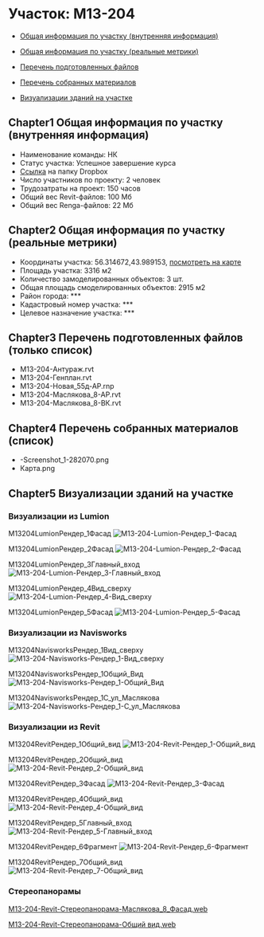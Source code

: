 # Участок: M13-204

* [Общая информация по участку (внутренняя информация)](#Chapter1)

* [Общая информация по участку (реальные метрики)](#Chapter2)

* [Перечень подготовленных файлов](#Chapter3)

* [Перечень собранных материалов](#Chapter4)

* [Визуализации зданий на участке](#Chapter5)

## <a id="test">Chapter1</a> Общая информация по участку (внутренняя информация)
+ Наименование команды: НК
+ Статус участка: Успешное завершение курса
+ [Ссылка](https://www.dropbox.com/sh/wvvgv1nw1iqred9/AACxlcvclOCBP-LMzLa7rK3Ya/M13_204?dl=0) на папку Dropbox
+ Число участников по проекту: 2 человек
+ Трудозатраты на проект: 150 часов
+ Общий вес Revit-файлов: 100 Мб
+ Общий вес Renga-файлов: 22 Мб
## <a id="test">Chapter2</a> Общая информация по участку (реальные метрики)
+ Координаты участка: 56.314672,43.989153, [посмотреть на карте](https://yandex.ru/maps/47/nizhny-novgorod/?ll=56.314672%2C43.989153&z=19)
+ Площадь участка: 3316 м2
+ Количество замоделированных объектов: 3 шт.
+ Общая площадь смоделированных объектов: 2915 м2
+ Район города: *** 
+ Кадастровый номер участка: *** 
+ Целевое назначение участка: *** 
## <a id="test">Chapter3</a> Перечень подготовленных файлов (только список)
+ M13-204-Антураж.rvt
+ M13-204-Генплан.rvt
+ M13-204-Новая_55д-АР.rnp
+ M13-204-​Маслякова_8-АР.rvt
+ M13-204-​Маслякова_8-ВК.rvt
## <a id="test">Chapter4</a> Перечень собранных материалов (список)
+ -Screenshot_1-282070.png
+ Карта.png
## <a id="test">Chapter5</a> Визуализации зданий на участке
### Визуализации из Lumion
M13204LumionРендер_1Фасад
![M13-204-Lumion-Рендер_1-Фасад](/Images/M13_204/M13-204-Lumion-Рендер_1-Фасад_Compressed.jpg)

M13204LumionРендер_2Фасад
![M13-204-Lumion-Рендер_2-Фасад](/Images/M13_204/M13-204-Lumion-Рендер_2-Фасад_Compressed.jpg)

M13204LumionРендер_3Главный_вход
![M13-204-Lumion-Рендер_3-Главный_вход](/Images/M13_204/M13-204-Lumion-Рендер_3-Главный_вход_Compressed.jpg)

M13204LumionРендер_4Вид_сверху
![M13-204-Lumion-Рендер_4-Вид_сверху](/Images/M13_204/M13-204-Lumion-Рендер_4-Вид_сверху_Compressed.jpg)

M13204LumionРендер_5Фасад
![M13-204-Lumion-Рендер_5-Фасад](/Images/M13_204/M13-204-Lumion-Рендер_5-Фасад_Compressed.jpg)

### Визуализации из Navisworks
M13204NavisworksРендер_1Вид_сверху
![M13-204-Navisworks-Рендер_1-Вид_сверху](/Images/M13_204/M13-204-Navisworks-Рендер_1-Вид_сверху_Compressed.jpg)

M13204NavisworksРендер_1Общий_Вид
![M13-204-Navisworks-Рендер_1-Общий_Вид](/Images/M13_204/M13-204-Navisworks-Рендер_1-Общий_Вид_Compressed.jpg)

M13204NavisworksРендер_1С_ул_Маслякова
![M13-204-Navisworks-Рендер_1-С_ул_Маслякова](/Images/M13_204/M13-204-Navisworks-Рендер_1-С_ул_Маслякова_Compressed.jpg)

### Визуализации из Revit
M13204RevitРендер_1Общий_вид
![M13-204-Revit-Рендер_1-Общий_вид](/Images/M13_204/M13-204-Revit-Рендер_1-Общий_вид_Compressed.jpg)

M13204RevitРендер_2Общий_вид
![M13-204-Revit-Рендер_2-Общий_вид](/Images/M13_204/M13-204-Revit-Рендер_2-Общий_вид_Compressed.jpg)

M13204RevitРендер_3Фасад
![M13-204-Revit-Рендер_3-Фасад](/Images/M13_204/M13-204-Revit-Рендер_3-Фасад_Compressed.jpg)

M13204RevitРендер_4Общий_вид
![M13-204-Revit-Рендер_4-Общий_вид](/Images/M13_204/M13-204-Revit-Рендер_4-Общий_вид_Compressed.jpg)

M13204RevitРендер_5Главный_вход
![M13-204-Revit-Рендер_5-Главный_вход](/Images/M13_204/M13-204-Revit-Рендер_5-Главный_вход_Compressed.jpg)

M13204RevitРендер_6Фрагмент
![M13-204-Revit-Рендер_6-Фрагмент](/Images/M13_204/M13-204-Revit-Рендер_6-Фрагмент_Compressed.jpg)

M13204RevitРендер_7Общий_вид
![M13-204-Revit-Рендер_7-Общий_вид](/Images/M13_204/M13-204-Revit-Рендер_7-Общий_вид_Compressed.jpg)

### Стереопанорамы
[M13-204-Revit-Стереопанорама-Маслякова_8_Фасад.web](https://d1zjbwmh9kbk11.cloudfront.net/a360-rendering/panorama/pano.html?url=210309/3738/51af9481)

[M13-204-Revit-Стереопанорама-Общий вид.web](https://d1zjbwmh9kbk11.cloudfront.net/a360-rendering/panorama/pano.html?url=210309/7596/7ce76e7b)

